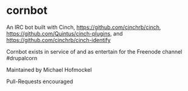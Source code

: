 cornbot
=======

An IRC bot built with Cinch, https://github.com/cinchrb/cinch, https://github.com/Quintus/cinch-plugins, and https://github.com/cinchrb/cinch-identify

Cornbot exists in service of and as entertain for the Freenode channel #drupalcorn

Maintained by Michael Hofmockel

Pull-Requests encouraged
